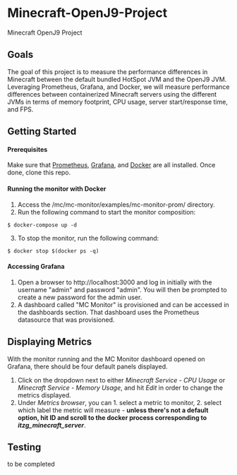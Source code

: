 # Minecraft-OpenJ9-Project

Minecraft OpenJ9 Project

## Goals

The goal of this project is to measure the performance differences in Minecraft between the default bundled HotSpot JVM and the OpenJ9 JVM. Leveraging Prometheus, Grafana, and Docker, we will measure performance differences between containerized Minecraft servers using the different JVMs in terms of memory footprint, CPU usage, server start/response time, and FPS. 

## Getting Started

#### Prerequisites

Make sure that [Prometheus](https://prometheus.io/docs/prometheus/latest/installation/), [Grafana](https://grafana.com/docs/grafana/latest/setup-grafana/installation/), and [Docker](https://docs.docker.com/get-docker/) are all installed. Once done, clone this repo.

#### Running the monitor with Docker

1. Access the /mc/mc-monitor/examples/mc-monitor-prom/ directory.
2. Run the following command to start the monitor composition:
```
$ docker-compose up -d
```
3. To stop the monitor, run the following command:
```
$ docker stop $(docker ps -q)
```
#### Accessing Grafana

1. Open a browser to http://localhost:3000 and log in initially with the username "admin" and password "admin". You will then be prompted to create a new password for the admin user.
2. A dashboard called "MC Monitor" is provisioned and can be accessed in the dashboards section. That dashboard uses the Prometheus datasource that was provisioned.

## Displaying Metrics

With the monitor running and the MC Monitor dashboard opened on Grafana, there should be four default panels displayed. 
1. Click on the dropdown next to either *Minecraft Service - CPU Usage* or *Minecraft Service - Memory Usage*, and hit *Edit* in order to change the metrics displayed.
2. Under *Metrics browser*, you can 1. select a metric to monitor, 2. select which label the metric will measure - **unless there's not a default option, hit ID and scroll to the docker process corresponding to _itzg_minecraft_server_**.

## Testing
to be completed
